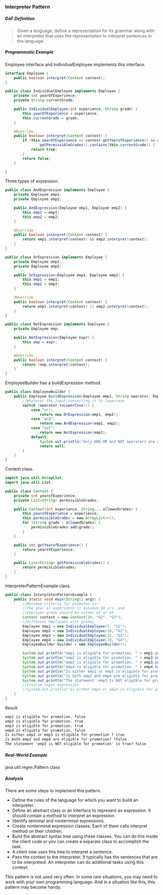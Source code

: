 ### Interpreter Pattern

##### GoF Definition

> Given a language, define a representation for its grammar along with an interpreter that uses the representation to interpret sentences in the language.

##### Programmatic Example

Employee interface and IndividualEmployee implements this interface.

```java
interface Employee {
    public boolean interpret(Context context);
}
```

```java
public class IndividualEmployee implements Employee {
    private int yearOfExperience;
    private String currentGrade;

    public IndividualEmployee(int experience, String grade) {
        this.yearOfExperience = experience;
        this.currentGrade = grade;
    }

    @Override
    public boolean interpret(Context context) {
        if (this.yearOfExperience >= context.getYearofExperience() && context.
                getPermissibleGrades().contains(this.currentGrade)) {
            return true;
        }
        return false;
    }

}
```

Three types of expression.

```java
public class AndExpression implements Employee {
    private Employee emp1;
    private Employee emp2;

    public AndExpression(Employee emp1, Employee emp2) {
        this.emp1 = emp1;
        this.emp2 = emp2;
    }

    @Override
    public boolean interpret(Context context) {
        return emp1.interpret(context) && emp2.interpret(context);
    }
}
```

```java
public class OrExpression implements Employee {
    private Employee emp1;
    private Employee emp2;

    public OrExpression(Employee emp1, Employee emp2) {
        this.emp1 = emp1;
        this.emp2 = emp2;
    }

    @Override
    public boolean interpret(Context context) {
        return emp1.interpret(context) || emp2.interpret(context);
    }
}
```

```java
public class NotExpression implements Employee {
    private Employee emp;

    public NotExpression(Employee expr) {
        this.emp = expr;
    }

    @Override
    public boolean interpret(Context context) {
        return !emp.interpret(context);
    }
}
```

EmployeeBuilder has a buildExpression method.

```java
public class EmployeeBuilder {
    public Employee buildExpression(Employee emp1, String operator, Employee emp2) {
        //Whatever the input,converting it to lowarcase
        switch (operator.toLowerCase()) {
            case "or":
                return new OrExpression(emp1, emp2);
            case "and":
                return new AndExpression(emp1, emp2);
            case "not":
                return new NotExpression(emp1);
            default:
                System.out.println("Only AND,OR and NOT operators are allowed at present");
                return null;
        }
    }
}
```

Context class.

```java
import java.util.ArrayList;
import java.util.List;

public class Context {
    private int yearofExperience;
    private List<String> permissibleGrades;

    public Context(int experience, String... allowedGrades) {
        this.yearofExperience = experience;
        this.permissibleGrades = new ArrayList<>();
        for (String grade : allowedGrades) {
            permissibleGrades.add(grade);
        }
    }

    public int getYearofExperience() {
        return yearofExperience;
    }

    public List<String> getPermissibleGrades() {
        return permissibleGrades;
    }
}
```

InterpreterPatternExample class.

```java
public class InterpreterPatternExample {
    public static void main(String[] args) {
        //Minimum Criteria for promoton is:
        //The year of experience is minimum 10 yrs. and
        //Employee grade should be either G2 or G3
        Context context = new Context(10, "G2", "G3");
        //Different employees with grades
        Employee emp1 = new IndividualEmployee(5, "G1");
        Employee emp2 = new IndividualEmployee(10, "G2");
        Employee emp3 = new IndividualEmployee(15, "G3");
        Employee emp4 = new IndividualEmployee(20, "G4");
        EmployeeBuilder builder = new EmployeeBuilder();

        System.out.println("emp1 is eligible for promotion. " + emp1.interpret(context));
        System.out.println("emp2 is eligible for promotion. " + emp2.interpret(context));
        System.out.println("emp3 is eligible for promotion. " + emp3.interpret(context));
        System.out.println("emp4 is eligible for promotion. " + emp4.interpret(context));
        System.out.println("Is either emp1 or emp3 is eligible for promotion ? " + builder.buildExpression(emp1, "Or", emp3).interpret(context));
        System.out.println("Is both emp2 and emp4 are eligible for promotion? ?" + builder.buildExpression(emp2, "And", emp4).interpret(context));
        System.out.println("The statement 'emp3 is NOT eligible for promotion' is true? " + builder.buildExpression(emp3, "Not", null).interpret(context));
        //Invalid input expression
        //System.out.println("Is either emp1 or emp3 is eligible for promotion?" +builder.buildExpression(emp1,"Wrong",emp3). interpret(context));
    }
}
```

Result

```markdown
emp1 is eligible for promotion. false
emp2 is eligible for promotion. true
emp3 is eligible for promotion. true
emp4 is eligible for promotion. false
Is either emp1 or emp3 is eligible for promotion ? true
Is both emp2 and emp4 are eligible for promotion? ?false
The statement 'emp3 is NOT eligible for promotion' is true? false
```

##### Real-World Example

java.util.regex.Pattern class

##### Analysis

There are some steps to implement this pattern.

- Define the rules of the language for which you want to build an interpreter.
- Define an abstract class or an interface to represent an expression. It should contain a method to interpret an expression.
- Identify terminal and nonterminal expressions. 
- Create nonterminal expression classes. Each of them calls interpret method on their children.
- Build the abstract syntax tree using these classes. You can do this inside the client code or you can create a separate class to accomplish the task.
- A client now uses this tree to interpret a sentence.
- Pass the context to the interpreter. It typically has the sentences that are to be interpreted. An interpreter can do additional tasks using this context.

This pattern is not used very often. In some rare situations, you may need to work with your own programming language. And in a situation like this, this pattern may become handy.